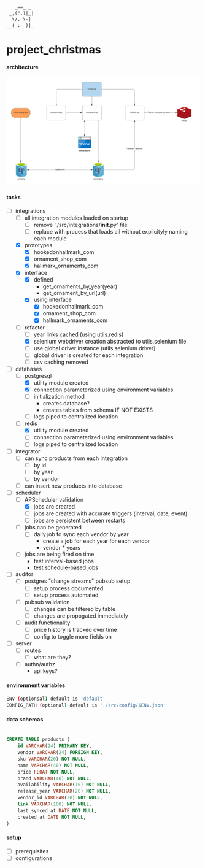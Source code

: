        _==_ _
     _,(",)|_|
      \/. \-|
    __( :  )|_

# project_christmas

#### architecture

![architecture](./images/architecture.png?raw=true "High-Level Architecture")

#### tasks
- [ ] integrations
    - [ ] all integration modules loaded on startup
        - [ ] remove './src/integrations/__init__.py' file
        - [ ] replace with process that loads all without explicityly naming each module
    - [x] prototypes
        - [x] hookedonhallmark_com
        - [x] ornament_shop_com
        - [x] hallmark_ornaments_com
    - [x] interface
        - [x] defined
            - get_ornaments_by_year(year)
            - get_ornament_by_url(url)
        - [x] using interface
            - [x] hookedonhallmark_com
            - [x] ornament_shop_com
            - [x] hallmark_ornaments_com
    - [ ] refactor
        - [ ] year links cached (using utils.redis)
        - [x] selenium webdriver creation abstracted to utils.selenium file
        - [ ] use global driver instance (utils.selenium.driver)
        - [ ] global driver is created for each integration
        - [ ] csv caching removed
- [ ] databases
    - [ ] postgresql
        - [x] utility module created
        - [x] connection parameterized using environment variables
        - [ ] initialization method
            - creates database?
            - creates tables from schema IF NOT EXISTS
        - [ ] logs piped to centralized location
    - [ ] redis
        - [x] utility module created
        - [ ] connection parameterized using environment variables
        - [ ] logs piped to centralized location
- [ ] integrator
    - [ ] can sync products from each integration
        - [ ] by id
        - [ ] by year
        - [ ] by vendor
    - [ ] can insert new products into database
- [ ] scheduler
    - [ ] APScheduler validation
        - [x] jobs are created
        - [ ] jobs are created with accurate triggers (interval, date, event)
        - [ ] jobs are persistent between restarts
    - [ ] jobs can be generated
        - [ ] daily job to sync each vendor by year
            - create a job for each year for each vendor
            - vendor * years
    - [ ] jobs are being fired on time
        - test interval-based jobs
        - test schedule-based jobs
- [ ] auditor
    - [ ] postgres "change streams" pubsub setup
        - [ ] setup process documented
        - [ ] setup process automated
    - [ ] pubsub validation
        - [ ] changes can be filtered by table
        - [ ] changes are propogated immediately
    - [ ] audit functionality
        - [ ] price history is tracked over time
        - [ ] config to toggle more fields on
- [ ] server
    - [ ] routes
        - [ ] what are they?
    - [ ] authn/authz
        - api keys?

#### environment variables
```bash
ENV (optionsal) default is 'default'
CONFIG_PATH (optional) default is './src/config/$ENV.json'
```

#### data schemas
```sql

CREATE TABLE products (
    id VARCHAR(24) PRIMARY KEY,
    vendor VARCHAR(24) FOREIGN KEY,
    sku VARCHAR(20) NOT NULL,
    name VARCHAR(40) NOT NULL,
    price FLOAT NOT NULL,
    brand VARCHAR(40) NOT NULL,
    availability VARCHAR(10) NOT NULL,
    release_year VARCHAR(20) NOT NULL,
    vendor_id VARCHAR(20) NOT NULL,
    link VARCHAR(100) NOT NULL,
    last_synced_at DATE NOT NULL,
    created_at DATE NOT NULL,
)

```

#### setup
- [ ] prerequisites
- [ ] configurations
